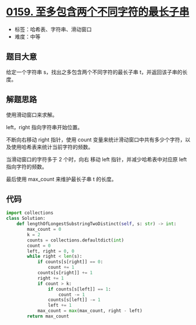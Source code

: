 # [0159. 至多包含两个不同字符的最长子串](https://leetcode.cn/problems/longest-substring-with-at-most-two-distinct-characters/)

- 标签：哈希表、字符串、滑动窗口
- 难度：中等

## 题目大意

给定一个字符串 s，找出之多包含两个不同字符的最长子串 t，并返回该子串的长度。

## 解题思路

使用滑动窗口来求解。

left，right 指向字符串开始位置。

不断向右移动 right 指针，使用 count 变量来统计滑动窗口中共有多少个字符，以及使用哈希表来统计当前字符的频数。

当滑动窗口的字符多于 2 个时，向右 移动 left 指针，并减少哈希表中对应原 left 指向字符的频数。

最后使用 max_count 来维护最长子串 t 的长度。

## 代码

```Python
import collections
class Solution:
    def lengthOfLongestSubstringTwoDistinct(self, s: str) -> int:
        max_count = 0
        k = 2
        counts = collections.defaultdict(int)
        count = 0
        left, right = 0, 0
        while right < len(s):
            if counts[s[right]] == 0:
                count += 1
            counts[s[right]] += 1
            right += 1
            if count > k:
                if counts[s[left]] == 1:
                    count -= 1
                counts[s[left]] -= 1
                left += 1
            max_count = max(max_count, right - left)
        return max_count
```

